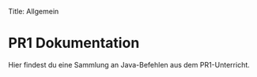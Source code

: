Title: Allgemein

# PR1 Dokumentation

Hier findest du eine Sammlung an Java-Befehlen aus dem PR1-Unterricht.
